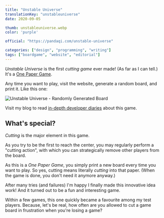 ```yaml
---
title: "Unstable Universe"
translationKey: "unstableuniverse"
date: 2020-09-05

thumb: unstableuniverse.webp
color: 'purple'

official: "https://pandaqi.com/unstable-universe"

categories: ["design", "programming", "writing"]
tags: ["boardgame", "website", "editorial"]
---
```


_Unstable Universe_ is the first _cutting game_ ever made! (As far as I can tell.) It's a [One Paper Game](/en/design/boardgame/one-paper-games).

Any time you want to play, visit the website, generate a random board, and print it. Like this one:

![Unstable Universe - Randomly Generated Board](unstableuniverse-board.webp)

Visit my blog to read [in-depth developer diaries](https://pandaqi.com/blog/boardgames/unstable-universe) about this game.

## What's special?
_Cutting_ is the major element in this game. 

As you try to be the first to reach the center, you may regularly perform a "cutting action", with which you can strategically remove other players from the board.

As this is a _One Paper Game_, you simply print a new board every time you want to play. So yes, cutting means literally _cutting_ into that paper. (When the game is done, you don't need it anymore anyway.)

After many tries (and failures) I'm happy I finally made this innovative idea work! And it turned out to be a fun and interesting game.

Within a few games, this one quickly became a favourite among my test players. Because, let's be real, how often are you allowed to cut a game board in frustration when you're losing a game? 